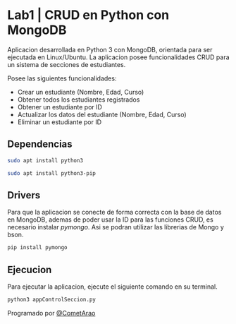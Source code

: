 # Lab1 | CRUD en Python con MongoDB

Aplicacion desarrollada en Python 3 con MongoDB, orientada para ser ejecutada en Linux/Ubuntu. La aplicacion posee funcionalidades CRUD para un sistema de secciones de estudiantes.

Posee las siguientes funcionalidades:
- Crear un estudiante (Nombre, Edad, Curso)
- Obtener todos los estudiantes registrados
- Obtener un estudiante por ID
- Actualizar los datos del estudiante (Nombre, Edad, Curso)
- Eliminar un estudiante por ID

## Dependencias

```bash
sudo apt install python3
```

```bash
sudo apt install python3-pip
```

## Drivers

Para que la aplicacion se conecte de forma correcta con la base de datos en MongoDB, ademas de poder usar la ID para las funciones CRUD, es necesario instalar _pymongo_. Asi se podran utilizar las librerias de Mongo y bson.

```bash
pip install pymongo
```


## Ejecucion
Para ejecutar la aplicacion, ejecute el siguiente comando en su terminal.

```bash
python3 appControlSeccion.py
```

Programado por [@CometArao](https://github.com/CometArao)
